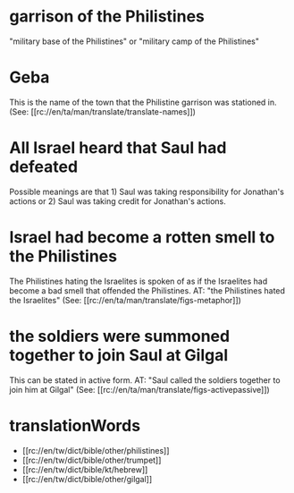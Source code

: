 # garrison of the Philistines

"military base of the Philistines" or "military camp of the Philistines"

# Geba

This is the name of the town that the Philistine garrison was stationed in. (See: [[rc://en/ta/man/translate/translate-names]])

# All Israel heard that Saul had defeated

Possible meanings are that 1) Saul was taking responsibility for Jonathan's actions or 2) Saul was taking credit for Jonathan's actions.

# Israel had become a rotten smell to the Philistines

The Philistines hating the Israelites is spoken of as if the Israelites had become a bad smell that offended the Philistines. AT: "the Philistines hated the Israelites" (See: [[rc://en/ta/man/translate/figs-metaphor]])

# the soldiers were summoned together to join Saul at Gilgal

This can be stated in active form. AT: "Saul called the soldiers together to join him at Gilgal" (See: [[rc://en/ta/man/translate/figs-activepassive]])

# translationWords

* [[rc://en/tw/dict/bible/other/philistines]]
* [[rc://en/tw/dict/bible/other/trumpet]]
* [[rc://en/tw/dict/bible/kt/hebrew]]
* [[rc://en/tw/dict/bible/other/gilgal]]